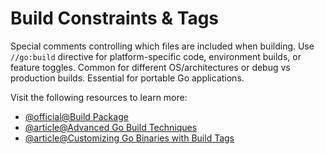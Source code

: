 # Build Constraints & Tags

Special comments controlling which files are included when building. Use `//go:build` directive for platform-specific code, environment builds, or feature toggles. Common for different OS/architectures or debug vs production builds. Essential for portable Go applications.

Visit the following resources to learn more:

- [@official@Build Package](https://pkg.go.dev/go/build)
- [@article@Advanced Go Build Techniques](https://dev.to/jacktt/go-build-in-advance-4o8n)
- [@article@Customizing Go Binaries with Build Tags](https://www.digitalocean.com/community/tutorials/customizing-go-binaries-with-build-tags)